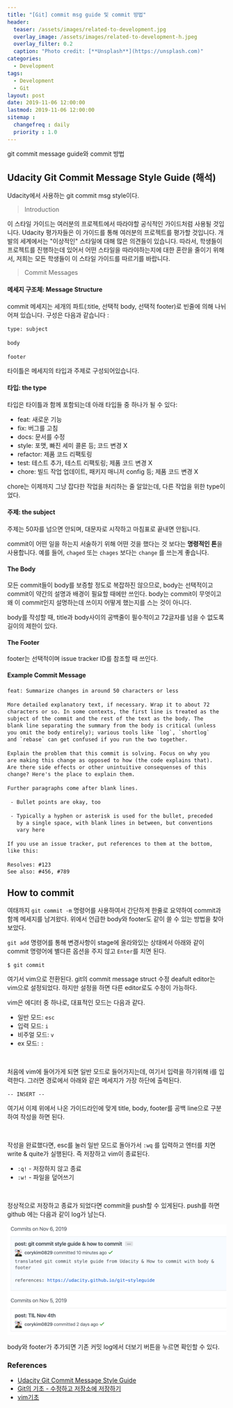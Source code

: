 ```yaml
---
title: "[Git] commit msg guide 및 commit 방법"
header:
  teaser: /assets/images/related-to-development.jpg
  overlay_image: /assets/images/related-to-development-h.jpeg
  overlay_filter: 0.2
  caption: "Photo credit: [**Unsplash**](https://unsplash.com)"
categories:
  - Development
tags:
  - Development
  - Git
layout: post
date: 2019-11-06 12:00:00
lastmod: 2019-11-06 12:00:00
sitemap :
  changefreq : daily
  priority : 1.0
---
```


git commit message guide와 commit 방법



## Udacity Git Commit Message Style Guide (해석)

Udacity에서 사용하는 git commit msg style이다.

> Introduction

이 스타일 가이드는 여러분의 프로젝트에서 따라야할 공식적인 가이드처럼 사용될 것입니다. Udacity 평가자들은 이 가이드를 통해 여러분의 프로젝트를 평가할 것입니다. 개발의 세계에서는 "이상적인" 스타일에 대해 많은 의견들이 있습니다. 따라서, 학생들이 프로젝트를 진행하는데 있어서 어떤 스타일을 따라야하는지에 대한 혼란을 줄이기 위해서, 저희는 모든 학생들이 이 스타일 가이드를 따르기를 바랍니다.



> Commit Messages

#### 메세지 구조체: Message Structure

commit 메세지는 세개의 파트(:title, 선택적 body, 선택적 footer)로 빈줄에 의해 나뉘어져 있습니다. 구성은 다음과 같습니다 :

```
type: subject

body

footer
```

타이틀은 메세지의 타입과 주제로 구성되어있습니다.

#### 타입: the type

타입은 타이틀과 함께 포함되는데 아래 타입들 중 하나가 될 수 있다:

- feat: 새로운 기능
- fix: 버그를 고침
- docs: 문서를 수정
- style: 포맷, 빠진 세미 콜론 등; 코드 변경 X
- refactor: 제품 코드 리팩토링
- test: 테스트 추가, 테스트 리팩토링; 제품 코드 변경 X
- chore: 빌드 작업 업데이트, 패키지 매니저 config 등; 제품 코드 변경 X

chore는 이제까지 그냥 잡다한 작업을 처리하는 줄 알았는데, 다른 작업을 위한 type이었다.

#### 주제: the subject

주제는 50자를 넘으면 안되며, 대문자로 시작하고 마침표로 끝내면 안됩니다.

commit이 어떤 일을 하는지 서술하기 위해 어떤 것을 했다는 것 보다는 **명령적인 톤**을 사용합니다. 예를 들어, `chaged` 또는 `chages` 보다는 `change` 를 쓰는게 좋습니다.

#### The Body

모든 commit들이 body를 보증할 정도로 복잡하진 않으므로, body는 선택적이고 commit이 약간의 설명과 배경이 필요할 때에만 쓰인다. body는 commit이 무엇이고 왜 이 commit인지 설명하는데 쓰이지 어떻게 했는지를 스는 것이 아니다.

body를 작성할 때, title과 body사이의 공백줄이 필수적이고 72글자를 넘을 수 없도록 길이의 제한이 있다.

#### The Footer

footer는 선택적이며 issue tracker ID를 참조할 때 쓰인다.

####  Example Commit Message

```
feat: Summarize changes in around 50 characters or less

More detailed explanatory text, if necessary. Wrap it to about 72
characters or so. In some contexts, the first line is treated as the
subject of the commit and the rest of the text as the body. The
blank line separating the summary from the body is critical (unless
you omit the body entirely); various tools like `log`, `shortlog`
and `rebase` can get confused if you run the two together.

Explain the problem that this commit is solving. Focus on why you
are making this change as opposed to how (the code explains that).
Are there side effects or other unintuitive consequenses of this
change? Here's the place to explain them.

Further paragraphs come after blank lines.

 - Bullet points are okay, too

 - Typically a hyphen or asterisk is used for the bullet, preceded
   by a single space, with blank lines in between, but conventions
   vary here

If you use an issue tracker, put references to them at the bottom,
like this:

Resolves: #123
See also: #456, #789
```



## How to commit

여태까지 `git commit -m` 명령어를 사용하여서 간단하게 한줄로 요약하여 commit과 함께 메세지를 남겨왔다. 위에서 언급한 body와 footer도 같이 쓸 수 있는 방법을 찾아보았다.

`git add` 명령어를 통해 변경사항이 stage에 올라와있는 상태에서 아래와 같이 commit 명령어에 별다른 옵션을 주지 않고 `Enter`를 치면 된다.

```
$ git commit
```

여기서 vim으로 전환된다. git의 commit message struct 수정 deafult editor는 vim으로 설정되었다. 하지만 설정을 하면 다른 editor로도 수정이 가능하다.

vim은 에디터 중 하나로, 대표적인 모드는 다음과 같다.

- 일반 모드: `esc`
- 입력 모드: `i`
- 비주얼 모드: `v`
- ex 모드: `:`

<br>

처음에 vim에 들어가게 되면 일반 모드로 들어가지는데, 여기서 입력을 하기위해 i를 입력한다. 그러면 경로에서 아래와 같은 메세지가 가장 하단에 출력된다.

```
-- INSERT --
```

여기서 이제 위에서 나온 가이드라인에 맞게 title, body, footer를 공백 line으로 구분하여 작성을 하면 된다.

<br>

작성을 완료했다면, esc를 눌러 일반 모드로 돌아가서 `:wq` 를 입력하고 엔터를 치면 write & quite가 실행된다. 즉 저장하고 vim이 종료된다.

- `:q!` - 저장하지 않고 종료
- `:w!` - 파일을 덮어쓰기

<br>

정상적으로 저장하고 종료가 되었다면 commit을 push할 수 있게된다. push를 하면 github 에는 다음과 같이 log가 남는다.

<p align="left">
  <img src="/assets/images/2019-11-06-git-1.png" width="640px">
</p>

body와 footer가 추가되면 기존 커밋 log에서 더보기 버튼을 누르면 확인할 수 있다.



### References

- [Udacity Git Commit Message Style Guide](https://udacity.github.io/git-styleguide/)
- [Git의 기초 - 수정하고 저장소에 저장하기](https://git-scm.com/book/ko/v1/Git의-기초-수정하고-저장소에-저장하기)
- [vim기초](https://nolboo.kim/blog/2016/11/15/vim-for-beginner/)